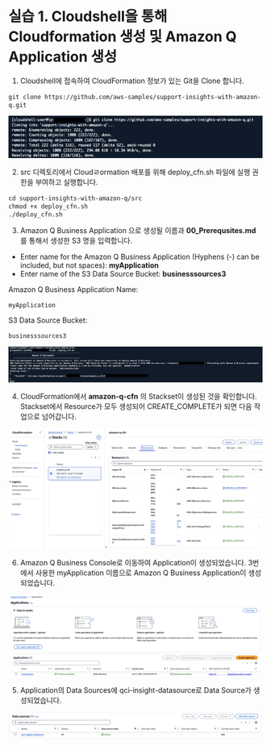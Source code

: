 # 실습 1. Cloudshell을 통해 Cloudformation 생성 및 Amazon Q Application 생성

1. Cloudshell에 접속하여 CloudFormation 정보가 있는 Git을 Clone 합니다.
~~~
git clone https://github.com/aws-samples/support-insights-with-amazon-q.git
~~~
<img src="images/11_GitClone_CF.png">


2. src 디렉토리에서 Cloudㄹormation 배포를 위해 deploy_cfn.sh 파일에 실행 권한을 부여하고 실행합니다.
~~~
cd support-insights-with-amazon-q/src
chmod +x deploy_cfn.sh
./deploy_cfn.sh
~~~

3. Amazon Q Business Application 으로 생성될 이름과 **00_Prerequsites.md** 를 통해서 생성한 S3 명을 입력합니다.
- Enter name for the Amazon Q Business Application (Hyphens (-) can be included, but not spaces):  **myApplication**
- Enter name of the S3 Data Source Bucket:  **businesssources3**

Amazon Q Business Application Name:
~~~
myApplication
~~~
S3 Data Source Bucket:
~~~
businesssources3
~~~

<img src="images/13_CreateApplication.png">

4. CloudFormation에서 **amazon-q-cfn** 의 Stackset이 생성된 것을 확인합니다. Stackset에서 Resource가 모두 생성되어 CREATE_COMPLETE가 되면 다음 작업으로 넘어갑니다.
<img src="images/12_CreateStackSet.png">

6. Amazon Q Business Console로 이동하여 Application이 생성되었습니다.
   3번에서 사용한 myApplication 이름으로 Amazon Q Business Application이 생성되었습니다.
<img src="images/14_ApplicationCreationo_Complete.png">

5. Application의 Data Sources에 qci-insight-datasource로 Data Source가 생성되었습니다. 
<img src="images/15_S3_Source.png">
